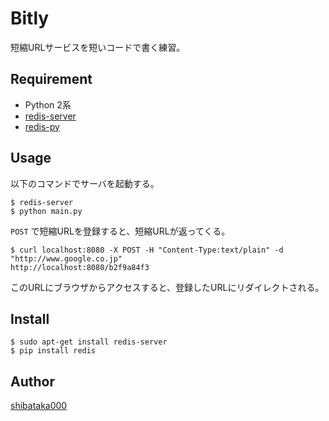 Bitly
====

短縮URLサービスを短いコードで書く練習。

## Requirement
- Python 2系
- [redis-server](http://redis.io/)
- [redis-py](https://redis-py.readthedocs.org/)

## Usage
以下のコマンドでサーバを起動する。

```
$ redis-server
$ python main.py
```

`POST` で短縮URLを登録すると、短縮URLが返ってくる。

```
$ curl localhost:8080 -X POST -H "Content-Type:text/plain" -d "http://www.google.co.jp"
http://localhost:8080/b2f9a84f3
```

このURLにブラウザからアクセスすると、登録したURLにリダイレクトされる。

## Install
```
$ sudo apt-get install redis-server
$ pip install redis
```

## Author
[shibataka000](https://github.com/shibataka000)
